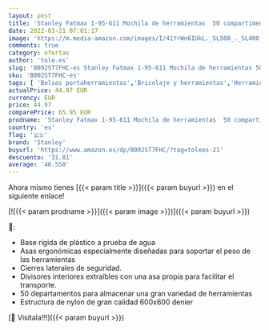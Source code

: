 ```yaml
---
layout: post
title: 'Stanley Fatmax 1-95-611 Mochila de herramientas  50 compartimentos  Nylon  Asas ergonómicas'
date: 2022-03-21 07:01:17
image: 'https://m.media-amazon.com/images/I/41Y+Wn6IUkL._SL500_._SL400_.jpg'
comments: true
category: ofertas
author: 'tole.es'
slug: 'B002ST7FHC-es Stanley Fatmax 1-95-611 Mochila de herramientas 50...'
sku: 'B002ST7FHC-es'
tags: [ 'Bolsas portaherramientas','Bricolaje y herramientas','Herramientas manuales y eléctricas','Organizadores de herramientas','mochila','stanley', ]
actualPrice: 44.97 EUR
currency: EUR
price: 44.97
comparePrice: 65.95 EUR
prodname: 'Stanley Fatmax 1-95-611 Mochila de herramientas  50 compartimentos  Nylon  Asas ergonómicas'
country: 'es'
flag: '🇪🇸'
brand: 'Stanley'
buyurl: 'https://www.amazon.es/dp/B002ST7FHC/?tag=tolees-21'
descuento: '31.81'
average: '46.558'
---
```


Ahora mismo tienes [{{< param title >}}]({{< param buyurl >}}) en el siguiente enlace!

[![{{< param prodname >}}]({{< param image >}})]({{< param buyurl >}})

🔎:

- Base rígida de plástico a prueba de agua
- Asas ergonómicas especialmente diseñadas para soportar el peso de las herramientas
- Cierres laterales de seguridad.
- Divisores interiores extraíbles con una asa propia para facilitar el transporte.
- 50 departamentos para almacenar una gran variedad de herramientas
- Estructura de nylon de gran calidad 600x600 denier

[🛒 Visítala!!!]({{< param buyurl >}})
